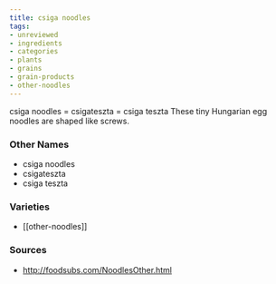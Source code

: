 ```yaml
---
title: csiga noodles
tags:
- unreviewed
- ingredients
- categories
- plants
- grains
- grain-products
- other-noodles
---
```

csiga noodles = csigateszta = csiga teszta These tiny Hungarian egg noodles are shaped like screws.

### Other Names

* csiga noodles
* csigateszta
* csiga teszta

### Varieties

* [[other-noodles]]

### Sources
* http://foodsubs.com/NoodlesOther.html
